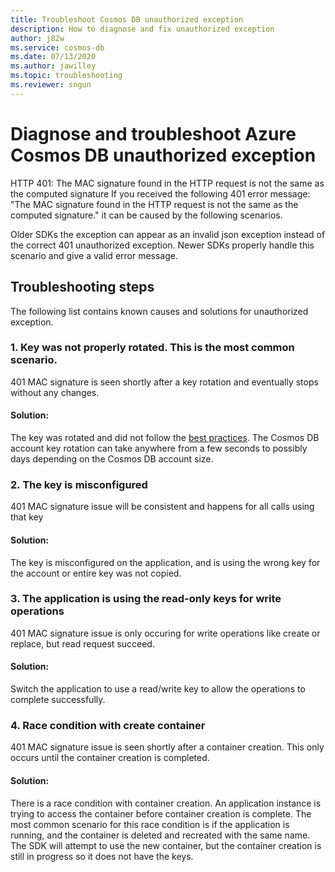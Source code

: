 ```yaml
---
title: Troubleshoot Cosmos DB unauthorized exception
description: How to diagnose and fix unauthorized exception
author: j82w
ms.service: cosmos-db
ms.date: 07/13/2020
ms.author: jawilley
ms.topic: troubleshooting
ms.reviewer: sngun
---
```


# Diagnose and troubleshoot Azure Cosmos DB unauthorized exception

HTTP 401: The MAC signature found in the HTTP request is not the same as the computed signature
If you received the following 401 error message: "The MAC signature found in the HTTP request is not the same as the computed signature." it can be caused by the following scenarios.

Older SDKs the exception can appear as an invalid json exception instead of the correct 401 unauthorized exception. Newer SDKs properly handle this scenario and give a valid error message.

## Troubleshooting steps
The following list contains known causes and solutions for unauthorized exception.

### 1. Key was not properly rotated. This is the most common scenario.
401 MAC signature is seen shortly after a key rotation and eventually stops without any changes. 

#### Solution:
The key was rotated and did not follow the [best practices](secure-access-to-data.md#key-rotation). The Cosmos DB account key rotation can take anywhere from a few seconds to possibly days depending on the Cosmos DB account size.

### 2. The key is misconfigured 
401 MAC signature issue will be consistent and happens for all calls using that key

#### Solution:
The key is misconfigured on the application, and is using the wrong key for the account or entire key was not copied.

### 3. The application is using the read-only keys for write operations
401 MAC signature issue is only occuring for write operations like create or replace, but read request succeed.

#### Solution:
Switch the application to use a read/write key to allow the operations to complete successfully.

### 4. Race condition with create container
401 MAC signature issue is seen shortly after a container creation. This only occurs until the container creation is completed.

#### Solution:
There is a race condition with container creation. An application instance is trying to access the container before container creation is complete. The most common scenario for this race condition is if the application is running, and the container is deleted and recreated with the same name. The SDK will attempt to use the new container, but the container creation is still in progress so it does not have the keys.